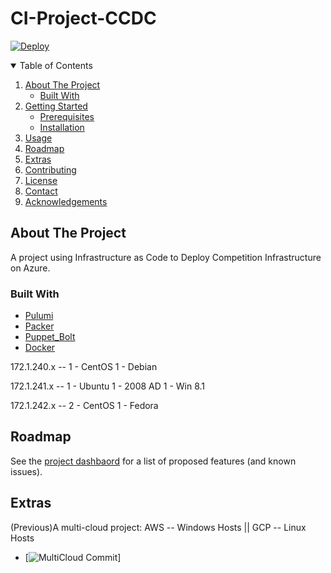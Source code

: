 # CI-Project-CCDC

[![Deploy](https://get.pulumi.com/new/button.svg)](https://app.pulumi.com/new?template=https://github.com/Nolan01m/CI-Project-CCDC/tree/main/Pulumi)

<!-- TABLE OF CONTENTS -->
<details open="open">
  <summary>Table of Contents</summary>
  <ol>
    <li>
      <a href="#about-the-project">About The Project</a>
      <ul>
        <li><a href="#built-with">Built With</a></li>
      </ul>
    </li>
    <li>
      <a href="#getting-started">Getting Started</a>
      <ul>
        <li><a href="#prerequisites">Prerequisites</a></li>
        <li><a href="#installation">Installation</a></li>
      </ul>
    </li>
    <li><a href="#usage">Usage</a></li>
    <li><a href="#roadmap">Roadmap</a></li>
    <li><a href="#extras">Extras</a></li>
    <li><a href="#contributing">Contributing</a></li>
    <li><a href="#license">License</a></li>
    <li><a href="#contact">Contact</a></li>
    <li><a href="#acknowledgements">Acknowledgements</a></li>
  </ol>
</details>

## About The Project

A project using Infrastructure as Code to Deploy Competition Infrastructure on Azure.

### Built With

* [Pulumi](https://www.pulumi.com/)
* [Packer](https://www.packer.io/)
* [Puppet_Bolt](https://puppet.com/docs/bolt/latest/bolt.html)
* [Docker](https://www.docker.com/)


172.1.240.x --
1 - CentOS
1 - Debian

172.1.241.x --
1 - Ubuntu
1 - 2008 AD
1 - Win 8.1

172.1.242.x --
2 - CentOS
1 - Fedora



## Roadmap

See the [project dashbaord](https://github.com/Nolan01m/CI-Project-CCDC/projects/1) for a list of proposed features (and known issues).


## Extras
(Previous)A multi-cloud project: AWS -- Windows Hosts || GCP -- Linux Hosts
* [![MultiCloud Commit](https://github.com/Nolan01m/CI-Project-CCDC/tree/0f814c91eff68904c249d3f149ba1ebc9e549ba1)]

